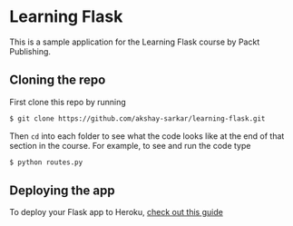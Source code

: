 # Learning Flask

This is a sample application for the Learning Flask course by Packt Publishing. 
<!-- Check out the [live app here](http://tranquil-ridge-5048.herokuapp.com/). -->

## Cloning the repo

First clone this repo by running

```bash
$ git clone https://github.com/akshay-sarkar/learning-flask.git
```

Then `cd` into each folder to see what the code looks like at the end of that section in the course. For example, to see and run the code  type

```bash
$ python routes.py
```

## Deploying the app

To deploy your Flask app to Heroku, [check out this guide](https://github.com/lpolepeddi/learning-flask/wiki/Deploying-Flask-to-Heroku)
